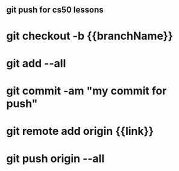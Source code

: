 ## git push for cs50 lessons

#  git checkout -b {{branchName}}
# git add --all
# git commit -am "my commit for push"
#  git remote add origin {{link}}
# git push origin --all
